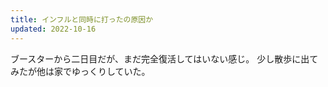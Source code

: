 ```yaml
---
title: インフルと同時に打ったの原因か
updated: 2022-10-16
---
```


ブースターから二日目だが、まだ完全復活してはいない感じ。
少し散歩に出てみたが他は家でゆっくりしていた。
